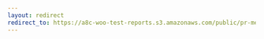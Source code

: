 ```yaml
---
layout: redirect
redirect_to: https://a8c-woo-test-reports.s3.amazonaws.com/public/pr-merge/38131/e2e/index.html
---
```

